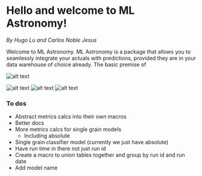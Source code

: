 # Hello and welcome to ML Astronomy!
*By Hugo Lu and Carlos Noble Jesus*

Welcome to ML Astronomy. ML Astronomy is a package that allows you to seamlessly integrate your actuals with predictions, provided they are in
your data warehouse of choice already. The basic premise of

![alt text](https://github.com/HugoLu88/dbt-mlastronomy/blob/main/staging_data.jpg?raw=true)

![alt text](https://github.com/HugoLu88/dbt-mlastronomy/blob/main/images/staging_data.jpg?raw=true)
![alt text](https://https://github.com/HugoLu88/dbt-mlastronomy/tree/main/images/to/img.png)
![alt text](https://https://github.com/HugoLu88/dbt-mlastronomy/tree/main/images/to/staging_data.png)

### To dos
- Abstract metrics calcs into their own macros
- Better docs
- More metrics calcs for single grain models 
  - Including absolute
- Single grain classifier model (currently we just have absolute)
- Have run time in there not just run id
- Create a macro to union tables together and group by run id and run date
- Add model name